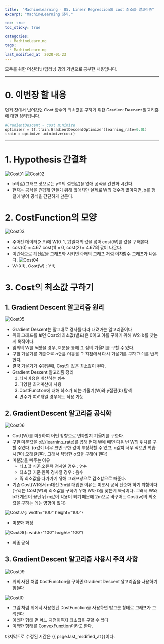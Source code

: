 ```yaml
---
title:  "MachineLearning - 05. Linear Regression의 cost 최소화 알고리즘"
excerpt: "MachineLearning 정리."

toc: true
toc_sticky: true

categories:
  - MachineLearning
tags:
  - MachineLearning
last_modified_at: 2020-01-23
---
```

모두를 위한 머신러닝/딥러닝 강의 기반으로 공부한 내용입니다.

---
# 0. 이번장 할 내용
먼저 장에서 넘어갔던 Cost 함수의 최소값을 구하기 위한 Gradient Descent 알고리즘에 대한 정리입니다.
~~~python
#GradientDescent - cost minimize
optimizer = tf.train.GradientDescentOptimizer(learning_rate=0.01)
train = optimizer.minimize(cost)
~~~



---

# 1. Hypothesis 간결화
![Cost01](https://github.com/Yunseongpyo/yunseongpyo.github.io/blob/master/assets/images/MachineLearning/05CostMinimize/Cost01.jpg?raw=true)
![Cost02](https://github.com/Yunseongpyo/yunseongpyo.github.io/blob/master/assets/images/MachineLearning/05CostMinimize/Cost02.jpg?raw=true)

- b의 값(그래프 상으로는 y축의 절편값)을 없애 공식을 간편화 시킨다.
- 현재는 공식을 간폅게 만들기 위해 없애지만 실제로 W의 갯수가 많아지면, b를 행렬에 넣어 공식을 간단하게 만든다.

# 2. CostFunction의 모양
![Cost03](https://github.com/Yunseongpyo/yunseongpyo.github.io/blob/master/assets/images/MachineLearning/05CostMinimize/Cost03.jpg?raw=true)

- 주어진 데이터(X,Y)에 W(0, 1, 2)일때의 값을 넣어 cost(W)를 값을 구해본다.
- cost(0) = 4.67, cost(1) = 0, cost(2) = 4.67의 값이 나온다.
- 이런식으로 계산값을 그래프화 시키면 아래의 그래프 처럼 이차함수 그래프가 나온다.
![Cost04](https://github.com/Yunseongpyo/yunseongpyo.github.io/blob/master/assets/images/MachineLearning/05CostMinimize/CostGraph.jpg?raw=true)
- W: X축, Cost(W) : Y축

# 3. Cost의 최소값 구하기
## 1. Gradient Descent 알고리즘 원리
![Cost05](https://github.com/Yunseongpyo/yunseongpyo.github.io/blob/master/assets/images/MachineLearning/05CostMinimize/CostGraph_Add.jpg?raw=true)

- Gradient Descent는 말그대로 경사를 따라 내려가는 알고리즘이다
- 위의 그래프를 보면 Cost의 최소값(별표)은 0이고 이를 구하기 위해 W와 b를 찾는게 목적이다.
- 임의의 W를 찍었을 경우, 미분을 통해 그 점의 기울기를 구할 수 있다.
- 구한 기울기를 기준으로 α만큼 이동을 그 지점에서 다시 기울기를 구하고 이를 반복한다.
- 결국 기울기가 수평일때, Cost의 값은 최소값이 된다.
- Gradient Descent 알고리즘 정리
  1. 최저비용을 계산하는 함수
  1. 다양한 최저계산에 사용
  3. CostFunction에 대해 최소가 되는 기울기(W)와 y절편(b) 탐색
  4. 변수가 여려개일 경우데도 적용 가능

## 2. Gradient Descent 알고리즘 공식화
![Cost06](https://github.com/Yunseongpyo/yunseongpyo.github.io/blob/master/assets/images/MachineLearning/05CostMinimize/Cost05-01.jpg?raw=true)
- Cost(W)를 미분하여 어떤 방향으로 변화할지 기울기를 구한다.
- 구한 미분값을 α값(learning_rate)를 곱해 현재 W에 빼면 다음 번 W의 위치를 구할 수있다.
  (α값이 너무 크면 구한 값이 부정확할 수 있고, α값이 너무 작으면 학습 시간이 오래걸린다. 그래서 적당한 α값을 구해야 한다)
- 미분값을 빼주는 이유
  - 최소값 기준 오른쪽 경사일 경우 : 양수
  - 최소값 기준 왼쪽 경사일 경우 : 음수
  - 즉 최소값을 다가가기 위해 그래프상으로 감소함으로 빼준다.
- 기존 Cost(W)에서 m대신 2m을 대입한 이유는 미분시 공식 단순화 하기 위함이다
  (우리는 Cost(W)의 최소값을 구하기 위해 W아 b를 찾는게 목적이다. 그래서 W와 b가 계산이 끝난 뒤 m값이 적용이 되기 때문에 2m으로 바꾸어도 Cost(w)의 최소값을 구하는 데는 영향이 없다)

![Cost07](https://github.com/Yunseongpyo/yunseongpyo.github.io/blob/master/assets/images/MachineLearning/05CostMinimize/Cost06.jpg?raw=true){: width="100" height="100"}
- 미분화 과정

![Cost08](https://github.com/Yunseongpyo/yunseongpyo.github.io/blob/master/assets/images/MachineLearning/05CostMinimize/Cost07.jpg?raw=true){: width="100" height="100"}
- 최종 공식

## 3. Gradient Descent 알고리즘 사용시 주의 사항
![Cost09](https://github.com/Yunseongpyo/yunseongpyo.github.io/blob/master/assets/images/MachineLearning/05CostMinimize/Convexfunction01.jpg?raw=true)
- 위의 사진 처럼 CostFunction을 구하면 Gradient Descent 알고리즘을 사용하기 힘들다

![Cost10](https://github.com/Yunseongpyo/yunseongpyo.github.io/blob/master/assets/images/MachineLearning/05CostMinimize/Convexfunction01.jpg?raw=true)
- 그림 처럼 위에서 사용했던 CostFunction을 사용하면 밥그릇 형태로 그래프가 그려진다
- 이러한 형태 면 어느 지점이든지 최소값을 구할 수 있다
- 이러한 형태를 ConvexFunction이라고 한다.



마지막으로 수정된 시간은 {{ page.last_modified_at }}이다.